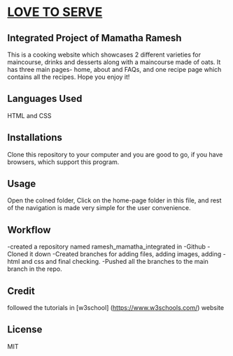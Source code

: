 # <ins>**LOVE TO SERVE**</ins>
## Integrated Project of Mamatha Ramesh

This is a cooking website which showcases 2 different varieties for maincourse, drinks and desserts along with a maincourse made of oats.
It has three main pages- home, about and FAQs, and one recipe page which contains all the recipes.
Hope you enjoy it!

## Languages Used
HTML and CSS

## Installations
Clone this repository to your computer and you are good to go, if you have browsers, which support this program.

## Usage
Open the colned folder, Click on the home-page folder in this file, and rest of the navigation is made very simple for the user convenience.

## Workflow
-created a repository named ramesh_mamatha_integrated in -Github
-Cloned it down 
-Created branches for adding files, adding images, adding -html and css and final checking.
-Pushed all the branches to the main branch in the repo.

## Credit
followed the tutorials in [w3school] (https://www.w3schools.com/) website 

## License
MIT